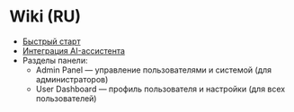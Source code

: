 # Wiki (RU)

- [Быстрый старт](./quick-start.md)
- [Интеграция AI-ассистента](./ai-assistant-integration.md)
- Разделы панели:
  - Admin Panel — управление пользователями и системой (для администраторов)
  - User Dashboard — профиль пользователя и настройки (для всех пользователей)